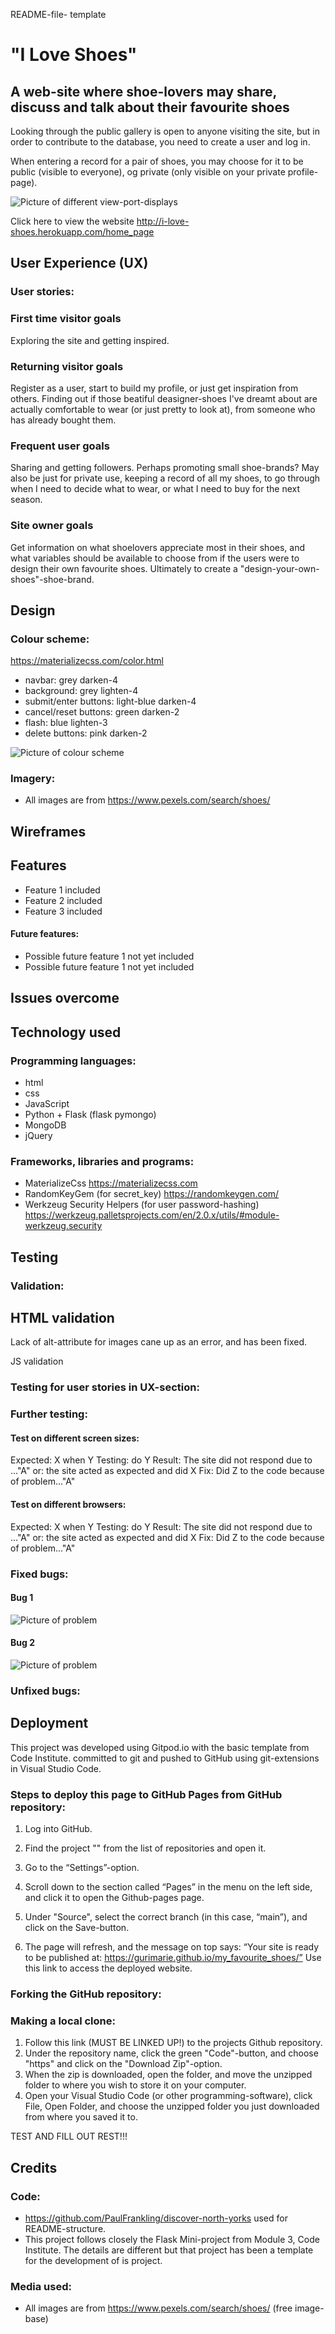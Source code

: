 README-file- template

# "I Love Shoes"
## A web-site where shoe-lovers may share, discuss and talk about their favourite shoes 
Looking through the public gallery is open to anyone visiting the site, but in order to contribute to the database, you need to create a user and log in.

When entering a record for a pair of shoes, you may choose for it to be public (visible to everyone), og private (only visible on your private profile-page).

![Picture of different view-port-displays](assets/images/love_shoes_responsive.JPG)

Click here to view the website http://i-love-shoes.herokuapp.com/home_page

## User Experience (UX)

### User stories:

### First time visitor goals
Exploring the site and getting inspired.

### Returning visitor goals
Register as a user, start to build my profile, or just get inspiration from others. Finding out if those beatiful deasigner-shoes I've dreamt about are actually comfortable to wear (or just pretty to look at), from someone who has already bought them.

### Frequent user goals
Sharing and getting followers. Perhaps promoting small shoe-brands?
May also be just for private use, keeping a record of all my shoes, to go through when I need to decide what to wear, or what I need to buy for the next season.

### Site owner goals
Get information on what shoelovers appreciate most in their shoes, and what variables should be available to choose from if the users were to design their own favourite shoes. Ultimately to create a "design-your-own-shoes"-shoe-brand.

## Design

### Colour scheme:
https://materializecss.com/color.html
- navbar: grey darken-4
- background: grey lighten-4
- submit/enter buttons: light-blue darken-4
- cancel/reset buttons: green darken-2
- flash: blue lighten-3
- delete buttons: pink darken-2

![Picture of colour scheme](assets/images/love_shoes_colors.JPG)


### Imagery:
- All images are from https://www.pexels.com/search/shoes/

## Wireframes



## Features

- Feature 1 included
- Feature 2 included
- Feature 3 included


#### Future features:
- Possible future feature 1 not yet included
- Possible future feature 1 not yet included

## Issues overcome


## Technology used
### Programming languages:
- html
- css
- JavaScript
- Python + Flask (flask pymongo)
- MongoDB
- jQuery

### Frameworks, libraries and programs:
- MaterializeCss https://materializecss.com
- RandomKeyGem (for secret_key) https://randomkeygen.com/
- Werkzeug Security Helpers (for user password-hashing)
https://werkzeug.palletsprojects.com/en/2.0.x/utils/#module-werkzeug.security


## Testing

### Validation:
## HTML validation
Lack of alt-attribute for images cane up as an error, and has been fixed.

JS validation


### Testing for user stories in UX-section:

### Further testing:
#### Test on different screen sizes:
Expected: X when Y
Testing: do Y
Result: The site did not respond due to ..."A" or: the site acted as expected and did X
Fix: Did Z to the code because of problem..."A"

#### Test on different browsers:
Expected: X when Y
Testing: do Y
Result: The site did not respond due to ..."A" or: the site acted as expected and did X
Fix: Did Z to the code because of problem..."A"

### Fixed bugs:
#### Bug 1
![Picture of problem]()


#### Bug 2
![Picture of problem]()




### Unfixed bugs:



## Deployment
This project was developed using Gitpod.io with the basic template from Code Institute. committed to git and pushed to GitHub using git-extensions in Visual Studio Code.

### Steps to deploy this page to GitHub Pages from GitHub repository:
1. Log into GitHub.
2. Find the project "" from the list of repositories and open it.
3. Go to the “Settings”-option.
4. Scroll down to the section called “Pages” in the menu on the left side, and click it to open the Github-pages page.
5. Under "Source", select the correct branch (in this case, “main”), and click on the Save-button.

6. The page will refresh, and the message on top says:
“Your site is ready to be published at: https://gurimarie.github.io/my_favourite_shoes/”
Use this link to access the deployed website.


### Forking the GitHub repository:

### Making a local clone:
1. Follow this link (MUST BE LINKED UP!) to the projects Github repository.
2. Under the repository name, click the green "Code"-button, and choose "https" and click on the "Download Zip"-option.
3. When the zip is downloaded, open the folder, and move the unzipped folder to where you wish to store it on your computer.
4. Open your Visual Studio Code (or other programming-software), click File, Open Folder, and choose the unzipped folder you just downloaded from where you saved it to.
 

TEST AND FILL OUT REST!!!



## Credits

### Code:

- https://github.com/PaulFrankling/discover-north-yorks used for README-structure.
- This project follows closely the Flask Mini-project from Module 3, Code Institute. The details are different but that project has been a template for the development of is project.


### Media used:
- All images are from https://www.pexels.com/search/shoes/ (free image-base)


